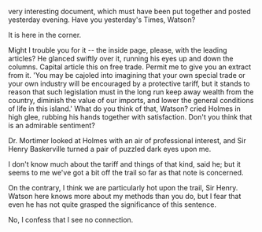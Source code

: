 very interesting document, which must have been put together and posted
yesterday evening. Have you yesterday's Times, Watson?

It is here in the corner.

Might I trouble you for it -- the inside page, please, with the leading
articles? He glanced swiftly over it, running his eyes up and down the
columns. Capital article this on free trade. Permit me to give you an
extract from it. 'You may be cajoled into imagining that your own
special trade or your own industry will be encouraged by a protective
tariff, but it stands to reason that such legislation must in the long
run keep away wealth from the country, diminish the value of our
imports, and lower the general conditions of life in this island.' What
do you think of that, Watson? cried Holmes in high glee, rubbing his
hands together with satisfaction. Don't you think that is an
admirable sentiment?

Dr. Mortimer looked at Holmes with an air of professional interest, and
Sir Henry Baskerville turned a pair of puzzled dark eyes upon me.

I don't know much about the tariff and things of that kind, said
he; but it seems to me we've got a bit off the trail so far as that
note is concerned.

On the contrary, I think we are particularly hot upon the trail, Sir
Henry. Watson here knows more about my methods than you do, but I fear
that even he has not quite grasped the significance of this sentence.

No, I confess that I see no connection.
